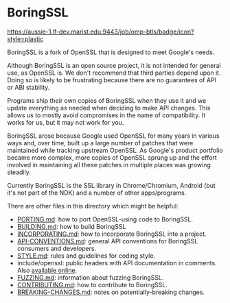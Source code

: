 # BoringSSL


https://aussie-1.lf-dev.marist.edu:9443/job/omp-btls/badge/icon?style=plastic


BoringSSL is a fork of OpenSSL that is designed to meet Google's needs.

Although BoringSSL is an open source project, it is not intended for general
use, as OpenSSL is. We don't recommend that third parties depend upon it. Doing
so is likely to be frustrating because there are no guarantees of API or ABI
stability.

Programs ship their own copies of BoringSSL when they use it and we update
everything as needed when deciding to make API changes. This allows us to
mostly avoid compromises in the name of compatibility. It works for us, but it
may not work for you.

BoringSSL arose because Google used OpenSSL for many years in various ways and,
over time, built up a large number of patches that were maintained while
tracking upstream OpenSSL. As Google's product portfolio became more complex,
more copies of OpenSSL sprung up and the effort involved in maintaining all
these patches in multiple places was growing steadily.

Currently BoringSSL is the SSL library in Chrome/Chromium, Android (but it's
not part of the NDK) and a number of other apps/programs.

There are other files in this directory which might be helpful:

  * [PORTING.md](/PORTING.md): how to port OpenSSL-using code to BoringSSL.
  * [BUILDING.md](/BUILDING.md): how to build BoringSSL
  * [INCORPORATING.md](/INCORPORATING.md): how to incorporate BoringSSL into a project.
  * [API-CONVENTIONS.md](/API-CONVENTIONS.md): general API conventions for BoringSSL consumers and developers.
  * [STYLE.md](/STYLE.md): rules and guidelines for coding style.
  * include/openssl: public headers with API documentation in comments. Also [available online](https://commondatastorage.googleapis.com/chromium-boringssl-docs/headers.html).
  * [FUZZING.md](/FUZZING.md): information about fuzzing BoringSSL.
  * [CONTRIBUTING.md](/CONTRIBUTING.md): how to contribute to BoringSSL.
  * [BREAKING-CHANGES.md](/BREAKING-CHANGES.md): notes on potentially-breaking changes.
